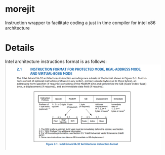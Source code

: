 # morejit
Instruction wrapper to facilitate coding a just in time compiler for intel x86 architecture

# Details
Intel architecture instructions format is as follows:
![](docs/instr_fmt1.png)
